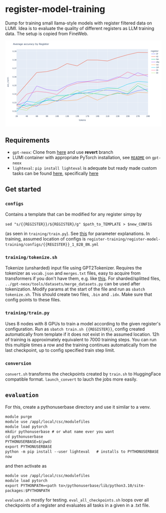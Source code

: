 # register-model-training
Dump for training small llama-style models with register filtered data on LUMI. Idea is to evaluate the quality of different registers as LLM training data. The setup is copied from FineWeb. 

<img src="./evaluation/average_per_register_dec2024.png" width="800">


## Requirements

- ``gpt-neox``: Clone from [here](https://github.com/Vmjkom/gpt-neox) and use **revert** branch
- LUMI container with appropriate PyTorch installation, see [``README``](https://github.com/Vmjkom/gpt-neox?tab=readme-ov-file#module) on ``gpt-neox``
- ``lighteval``: ``pip install lighteval`` is adequate but ready made custom tasks can be found [here](https://github.com/JousiaPiha/Lighteval-on-LUMI/tree/main), specifically [here](https://github.com/JousiaPiha/Lighteval-on-LUMI/tree/main/evals/tasks)

## Get started

### ``configs``

Contains a template that can be modified for any register simpy by 

```sed "s/{{REGISTER}}/${REGISTER}/g" $path_to_TEMPLATE > $new_CONFIG```

 (as seen in ``training/train.py``). See [this](https://github.com/EleutherAI/gpt-neox/blob/main/configs/neox_arguments.md) for parameter explanations. In training, assumed location of configs is ``register-training/register-model-training/configs/{{REGISTER}}_1_82B_8N.yml``

### ``training/tokenize.sh``

Tokenize (unsharded) input file using GPT2Tokenizer. Requires the tokenizer as ``vocab.json`` and ``merges.txt`` files, easy to acquire from transformers if you don't have them, e.g. like [this](https://github.com/huggingface/tokenizers/issues/521). For sharded/splitted files, ``../gpt-neox/tools/datasets/merge_datasets.py`` can be used after tokenization. Modify params at the start of the file and run as ``sbatch tokenize.sh``. This should create two files, ``.bin`` and ``.idx``. Make sure that config points to these files.

### ``training/train.py``

Uses 8 nodes with 8 GPUs to train a model according to the given register's configuration. Run as ``sbatch train.sh {{REGISTER}}``, config created automatically from template if it does not exist in the assumed location. 12h of training is approximately equivalent to 7000 training steps. You can run this multiple times a row and the training continues automatically from the last checkpoint, up to config specified train step limit.

### ``conversion``

``convert.sh`` transforms the checkpoints created by ``train.sh`` to HuggingFace compatible format. ``launch_convert`` to lauch the jobs more easily. 

## ``evaluation``

For this, create a pythonuserbase directory and use it similar to a venv.

```
module purge
module use /appl/local/csc/modulefiles
module load pytorch
mkdir pythonuserbase # or what name ever you want
cd pythonuserbase 
PYTHONUSERBASE=$(pwd)
export PYTHONUSERBASE
python -m pip install --user lighteval   # installs to PYTHONUSERBASE now
```
and then activate as 
```
module use /appl/local/csc/modulefiles
module load pytorch
export PYTHONPATH=<path to>/pythonuserbase/lib/python3.10/site-packages:$PYTHONPATH
```

``evaluate.sh`` mostly for testing. ``eval_all_checkpoints.sh`` loops over all checkpoints of a register and evaluates all tasks in a given in a .txt file. 
